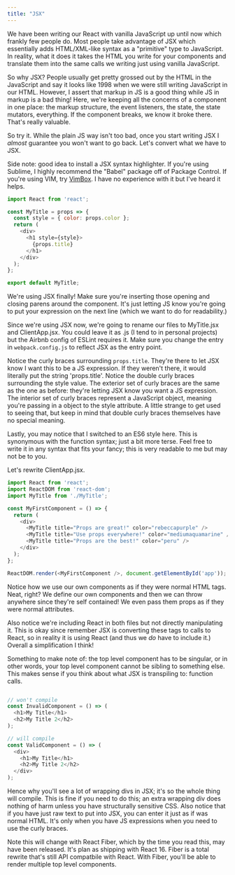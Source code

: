 ```yaml
---
title: "JSX"
---
```


We have been writing our React with vanilla JavaScript up until now which frankly few people do. Most people take advantage of JSX which essentially adds HTML/XML-like syntax as a "primitive" type to JavaScript. In reality, what it does it takes the HTML you write for your components and translate them into the same calls we writing just using vanilla JavaScript.

So why JSX? People usually get pretty grossed out by the HTML in the JavaScript and say it looks like 1998 when we were still writing JavaScript in our HTML. However, I assert that markup in JS is a good thing while JS in markup is a bad thing! Here, we're keeping all the concerns of a component in one place: the markup structure, the event listeners, the state, the state mutators, everything. If the component breaks, we know it broke there. That's really valuable.

So try it. While the plain JS way isn't too bad, once you start writing JSX I _almost_ guarantee you won't want to go back. Let's convert what we have to JSX.

Side note: good idea to install a JSX syntax highlighter. If you're using Sublime, I highly recommend the "Babel" package off of Package Control. If you're using VIM, try [VimBox][vimbox]. I have no experience with it but I've heard it helps.

```javascript
import React from 'react';

const MyTitle = props => {
  const style = { color: props.color };
  return (
    <div>
      <h1 style={style}>
        {props.title}
      </h1>
    </div>
  );
};

export default MyTitle;
```

We're using JSX finally! Make sure you're inserting those opening and closing parens around the component. It's just letting JS know you're going to put your expression on the next line (which we want to do for readability.)

Since we're using JSX now, we're going to rename our files to MyTitle.jsx and ClientApp.jsx. You could leave it as .js (I tend to in personal projects) but the Airbnb config of ESLint requires it. Make sure you change the entry in `webpack.config.js` to reflect JSX as the entry point.

Notice the curly braces surrounding `props.title`. They're there to let JSX know I want this to be a JS expression. If they weren't there, it would literally put the string 'props.title'. Notice the double curly braces surrounding the style value. The exterior set of curly braces are the same as the one as before: they're letting JSX know you want a JS expression. The interior set of curly braces represent a JavaScript object, meaning you're passing in a object to the style attribute. A little strange to get used to seeing that, but keep in mind that double curly braces themselves have no special meaning.

Lastly, you may notice that I switched to an ES6 style here. This is synonymous with the function syntax; just a bit more terse. Feel free to write it in any syntax that fits your fancy; this is very readable to me but may not be to you.

Let's rewrite ClientApp.jsx.

```javascript
import React from 'react';
import ReactDOM from 'react-dom';
import MyTitle from './MyTitle';

const MyFirstComponent = () => {
  return (
    <div>
      <MyTitle title="Props are great!" color="rebeccapurple" />
      <MyTitle title="Use props everywhere!" color="mediumaquamarine" />
      <MyTitle title="Props are the best!" color="peru" />
    </div>
  );
};

ReactDOM.render(<MyFirstComponent />, document.getElementById('app'));
```

Notice how we use our own components as if they were normal HTML tags. Neat, right? We define our own components and then we can throw anywhere since they're self contained! We even pass them props as if they were normal attributes.

Also notice we're including React in both files but not directly manipulating it. This is okay since remember JSX is converting these tags to calls to React, so in reality it is using React (and thus we _do_ have to include it.) Overall a simplification I think!

Something to make note of: the top level component has to be singular, or in other words, your top level component cannot be sibling to something else. This makes sense if you think about what JSX is transpiling to: function calls.

```javascript

// won't compile
const InvalidComponent = () => (
  <h1>My Title</h1>
  <h2>My Title 2</h2>
);

// will compile
const ValidComponent = () => (
  <div>
    <h1>My Title</h1>
    <h2>My Title 2</h2>
  </div>
);

```

Hence why you'll see a lot of wrapping divs in JSX; it's so the whole thing will compile. This is fine if you need to do this; an extra wrapping div does nothing of harm unless you have structurally sensitive CSS. Also notice that if you have just raw text to put into JSX, you can enter it just as if was normal HTML. It's only when you have JS expressions when you need to use the curly braces.

Note this will change with React Fiber, which by the time you read this, may have been released. It's plan as shipping with React 16. Fiber is a total rewrite that's still API compatbile with React. With Fiber, you'll be able to render multiple top level components.

[vimbox]: https://github.com/jordwalke/VimBox
